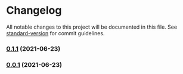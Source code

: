 # Changelog

All notable changes to this project will be documented in this file. See [standard-version](https://github.com/conventional-changelog/standard-version) for commit guidelines.

### [0.1.1](https://github.com/Ekisa-Team/ekisa-sdk/compare/v0.0.1...v0.1.1) (2021-06-23)

### [0.0.1](https://github.com/Ekisa-Team/ekisa-sdk/compare/v0.1.0...v0.0.1) (2021-06-23)
